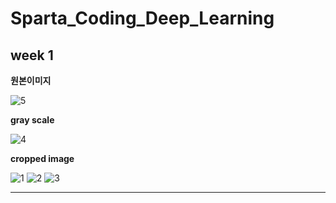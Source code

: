 # Sparta_Coding_Deep_Learning

## week 1

**원본이미지**

![5](https://user-images.githubusercontent.com/47622991/127100796-30f9332d-2ae2-42b0-9b0c-40bac75611bc.PNG)

**gray scale**

![4](https://user-images.githubusercontent.com/47622991/127100817-6258651e-a3e5-4ae7-9bed-1e82e1c9b32a.PNG)


**cropped image**

![1](https://user-images.githubusercontent.com/47622991/127100586-ddd1806a-dde4-4e02-99fa-447b1818d85c.PNG)
![2](https://user-images.githubusercontent.com/47622991/127100591-446c85ac-61ac-4856-b0ad-d3f16f090768.PNG)
![3](https://user-images.githubusercontent.com/47622991/127100593-519abc73-cd06-4062-94a8-3f591c36dee5.PNG)


----------------
